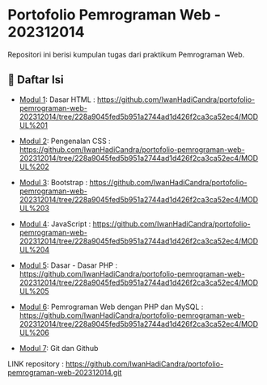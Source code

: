 # Portofolio Pemrograman Web - 202312014

Repositori ini berisi kumpulan tugas dari praktikum Pemrograman Web.

## 📁 Daftar Isi

- [Modul 1](./Modul-1): Dasar HTML 		: https://github.com/IwanHadiCandra/portofolio-pemrograman-web-202312014/tree/228a9045fed5b951a2744ad1d426f2ca3ca52ec4/MODUL%201

- [Modul 2](./Modul-2): Pengenalan CSS		: https://github.com/IwanHadiCandra/portofolio-pemrograman-web-202312014/tree/228a9045fed5b951a2744ad1d426f2ca3ca52ec4/MODUL%202

- [Modul 3](./Modul-3): Bootstrap		: https://github.com/IwanHadiCandra/portofolio-pemrograman-web-202312014/tree/228a9045fed5b951a2744ad1d426f2ca3ca52ec4/MODUL%203

- [Modul 4](./Modul-4): JavaScript		: https://github.com/IwanHadiCandra/portofolio-pemrograman-web-202312014/tree/228a9045fed5b951a2744ad1d426f2ca3ca52ec4/MODUL%204

- [Modul 5](./Modul-5): Dasar - Dasar PHP	: https://github.com/IwanHadiCandra/portofolio-pemrograman-web-202312014/tree/228a9045fed5b951a2744ad1d426f2ca3ca52ec4/MODUL%205

- [Modul 6](./Modul-6): Pemrograman Web dengan PHP dan MySQL	: https://github.com/IwanHadiCandra/portofolio-pemrograman-web-202312014/tree/228a9045fed5b951a2744ad1d426f2ca3ca52ec4/MODUL%206

- [Modul 7](./Modul-7): Git dan Github

LINK repository : https://github.com/IwanHadiCandra/portofolio-pemrograman-web-202312014.git
